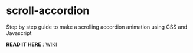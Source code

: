 # scroll-accordion
Step by step guide to make a scrolling accordion animation using CSS and Javascript

__READ IT HERE__ : [WIKI](https://github.com/amnox/scroll-accordion/wiki)
